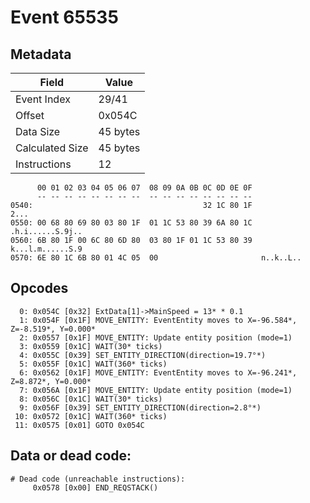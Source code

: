 # Event 65535

## Metadata

| Field           | Value    |
|-----------------|----------|
| Event Index     | 29/41    |
| Offset          | 0x054C   |
| Data Size       | 45 bytes |
| Calculated Size | 45 bytes |
| Instructions    | 12       |

```
      00 01 02 03 04 05 06 07  08 09 0A 0B 0C 0D 0E 0F
      -- -- -- -- -- -- -- --  -- -- -- -- -- -- -- --
0540:                                      32 1C 80 1F              2...
0550: 00 68 80 69 80 03 80 1F  01 1C 53 80 39 6A 80 1C  .h.i......S.9j..
0560: 6B 80 1F 00 6C 80 6D 80  03 80 1F 01 1C 53 80 39  k...l.m......S.9
0570: 6E 80 1C 6B 80 01 4C 05  00                       n..k..L..       
```

## Opcodes

```
  0: 0x054C [0x32] ExtData[1]->MainSpeed = 13* * 0.1
  1: 0x054F [0x1F] MOVE_ENTITY: EventEntity moves to X=-96.584*, Z=-8.519*, Y=0.000*
  2: 0x0557 [0x1F] MOVE_ENTITY: Update entity position (mode=1)
  3: 0x0559 [0x1C] WAIT(30* ticks)
  4: 0x055C [0x39] SET_ENTITY_DIRECTION(direction=19.7°*)
  5: 0x055F [0x1C] WAIT(360* ticks)
  6: 0x0562 [0x1F] MOVE_ENTITY: EventEntity moves to X=-96.241*, Z=8.872*, Y=0.000*
  7: 0x056A [0x1F] MOVE_ENTITY: Update entity position (mode=1)
  8: 0x056C [0x1C] WAIT(30* ticks)
  9: 0x056F [0x39] SET_ENTITY_DIRECTION(direction=2.8°*)
 10: 0x0572 [0x1C] WAIT(360* ticks)
 11: 0x0575 [0x01] GOTO 0x054C
```

## Data or dead code:

```
# Dead code (unreachable instructions):
     0x0578 [0x00] END_REQSTACK()
```